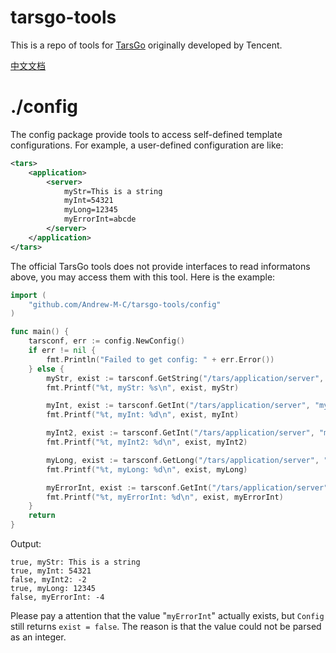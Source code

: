 # tarsgo-tools
This is a repo of tools for [TarsGo](https://github.com/TarsCloud/TarsGo/) originally developed by Tencent.

[中文文档](https://cloud.tencent.com/developer/article/1394093)

# ./config

The config package provide tools to access self-defined template configurations. For example, a user-defined configuration are like:

```xml
<tars>
    <application>
        <server>
			myStr=This is a string
            myInt=54321
            myLong=12345
            myErrorInt=abcde
        </server>
    </application>
</tars>
```

The official TarsGo tools does not provide interfaces to read informatons above, you may access them with this tool. Here is the example:

```go
import (
	"github.com/Andrew-M-C/tarsgo-tools/config"
)

func main() {
    tarsconf, err := config.NewConfig()
    if err != nil {
        fmt.Println("Failed to get config: " + err.Error())
    } else {
        myStr, exist := tarsconf.GetString("/tars/application/server", "myStr", "WHAT?")
        fmt.Printf("%t, myStr: %s\n", exist, myStr)

        myInt, exist := tarsconf.GetInt("/tars/application/server", "myInt", -1)
        fmt.Printf("%t, myInt: %d\n", exist, myInt)

        myInt2, exist := tarsconf.GetInt("/tars/application/server", "myInt2", -2)
        fmt.Printf("%t, myInt2: %d\n", exist, myInt2)

        myLong, exist := tarsconf.GetLong("/tars/application/server", "myLong", -3)
        fmt.Printf("%t, myLong: %d\n", exist, myLong)

        myErrorInt, exist := tarsconf.GetInt("/tars/application/server", "myInt", -4)
        fmt.Printf("%t, myErrorInt: %d\n", exist, myErrorInt)
    }
    return
}
```

Output:

```shell
true, myStr: This is a string
true, myInt: 54321
false, myInt2: -2
true, myLong: 12345
false, myErrorInt: -4
```

Please pay a attention that the value "`myErrorInt`" actually exists, but `Config` still returns `exist = false`. The reason is that the value could not be parsed as an integer.
